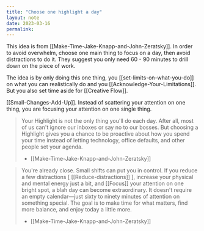 ```yaml
---
title: "Choose one highlight a day"
layout: note
date: 2023-03-16
permalink:
---
```


This idea is from [[Make-Time-Jake-Knapp-and-John-Zeratsky]]. In order to avoid overwhelm, choose one main thing to focus on a day, then avoid distractions to do it. They suggest you only need 60 - 90 minutes to drill down on the piece of work.

The idea is by only doing this one thing, you [[set-limits-on-what-you-do]] on what you can realistically do and you [[Acknowledge-Your-Limitations]].  But you also set time aside for [[Creative Flow]]. 

[[Small-Changes-Add-Up]]. Instead of scattering your attention on one thing, you are focusing your attention on one single thing. 

> Your Highlight is not the only thing you'll do each day. After all, most of us can't ignore our inboxes or say no to our bosses. But choosing a Highlight gives you a chance to be proactive about how you spend your time instead of letting technology, office defaults, and other people set your agenda.
> - [[Make-Time-Jake-Knapp-and-John-Zeratsky]]

> You're already close. Small shifts can put you in control. If you reduce a few distractions [ [[Reduce-distractions]] ], increase your physical and mental energy just a bit, and [[Focus]] your attention on one bright spot, a blah day can become extraordinary. It doesn't require an empty calendar—just sixty to ninety minutes of attention on something special. The goal is to make time for what matters, find more balance, and enjoy today a little more.
> - [[Make-Time-Jake-Knapp-and-John-Zeratsky]]
